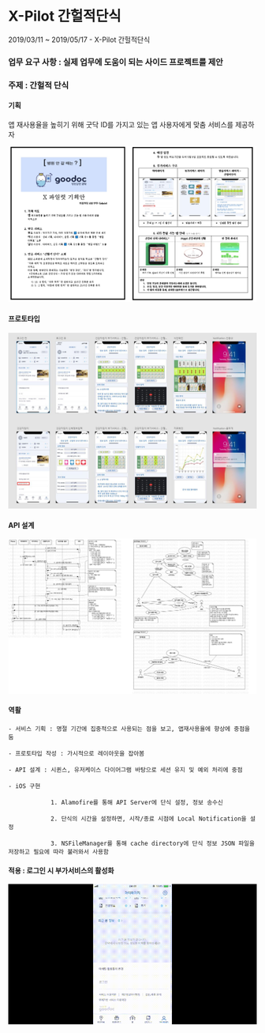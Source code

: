 # X-Pilot 간헐적단식

2019/03/11 ~ 2019/05/17 - X-Pilot 간헐적단식

### 업무 요구 사항 : 실제 업무에 도움이 되는 사이드 프로젝트를 제안


### 주제 : 간헐적 단식

#### 기획 

앱 재사용율을 높히기 위해 굿닥 ID를 가지고 있는 앱 사용자에게 맞춤 서비스를 제공하자

![proposal](./etc/proposal.jpg)


#### 프로토타입

![](/etc/xd.JPG)

#### API 설계

![](/etc/uml.jpg)

#### 역활

    - 서비스 기획 : 명절 기간에 집중적으로 사용되는 점을 보고, 앱재사용율에 향상에 중점을 둠
    
    - 프로토타입 작성 : 가시적으로 레이아웃을 잡아봄
    
    - API 설계 : 시퀸스, 유저케이스 다이어그램 바탕으로 세션 유지 및 예외 처리에 중점
    
    - iOS 구현 
    
                1. Alamofire를 통해 API Server에 단식 설정, 정보 송수신
    
                2. 단식의 시간을 설정하면, 시작/종료 시점에 Local Notification을 설정
                
                3. NSFileManager를 통해 cache directory에 단식 정보 JSON 파일을 저장하고 필요에 따라 불러와서 사용함
                
#### 적용 : 로그인 시 부가서비스의 활성화

![](/etc/Portfolio_fasting.gif)
